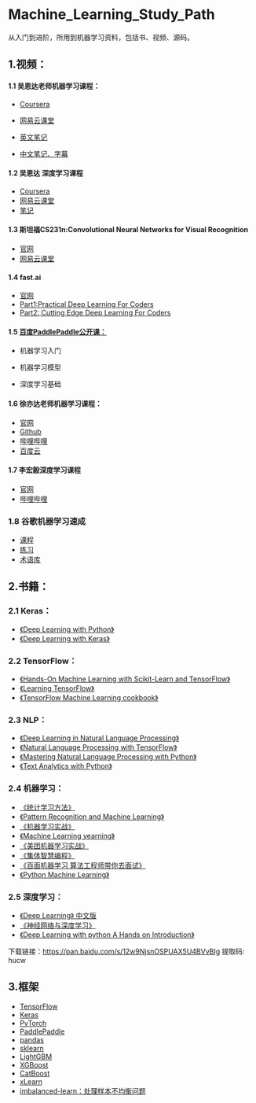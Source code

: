 # Machine_Learning_Study_Path
从入门到进阶，所用到机器学习资料，包括书、视频、源码。

## 1.视频：

#### 1.1 吴恩达老师机器学习课程： 
* [Coursera](https://www.coursera.org/learn/machine-learning)
  
* [网易云课堂](http://study.163.com/course/introduction/1004570029.htm?courseId=1004570029)  
* [英文笔记](https://github.com/linxid/Machine_Learning_Study_Path/tree/master/%E7%AC%94%E8%AE%B0/%E5%90%B4%E6%81%A9%E8%BE%BE%E6%9C%BA%E5%99%A8%E5%AD%A6%E4%B9%A0%E7%AC%94%E8%AE%B0)   
* [中文笔记、字幕](https://github.com/fengdu78/Coursera-ML-AndrewNg-Notes)  

#### 1.2 吴恩达 深度学习课程 
* [Coursera](https://www.coursera.org/specializations/deep-learning)
* [网易云课堂](http://mooc.study.163.com/smartSpec/detail/1001319001.htm) 
* [笔记](http://www.ai-start.com/dl2017/)

#### 1.3 斯坦福CS231n:Convolutional Neural Networks for Visual Recognition 
* [官网](http://cs231n.stanford.edu/)  
* [网易云课堂](http://study.163.com/course/introduction/1003223001.hm)

#### 1.4 fast.ai  
* [官网](http://www.fast.ai/)  
* [Part1:Practical Deep Learning For Coders](http://course.fast.ai/)  
* [Part2: Cutting Edge Deep Learning For Coders](http://course.fast.ai/part2.html)  

#### 1.5 [百度PaddlePaddle公开课：](http://ai.baidu.com/paddlepaddle/openCourses)
* 机器学习入门

* 机器学习模型
* 深度学习基础

#### 1.6 徐亦达老师机器学习课程： 
* [官网](https://www.uts.edu.au/staff/yida.xu)   
* [Github](https://github.com/roboticcam/machine-learning-notes)  
* [哔哩哔哩](https://www.bilibili.com/video/av12802062?p=2)  
* [百度云](https://pan.baidu.com/s/1PW0vuhHgMg3xAWRSoHoXbw#list/path=%2F)


#### 1.7 李宏毅深度学习课程 
* [官网](http://speech.ee.ntu.edu.tw/~tlkagk/courses.html)
* [哔哩哔哩](https://www.bilibili.com/video/av9770302/)


### 1.8 谷歌机器学习速成
* [课程](https://developers.google.cn/machine-learning/crash-course/prereqs-and-prework)
* [练习](https://developers.google.cn/machine-learning/crash-course/exercises)
* [术语库](https://developers.google.cn/machine-learning/crash-course/glossary)

## 2.书籍：
###  2.1 Keras：
* [《Deep Learning with Python》](https://www.amazon.cn/dp/1617294438/ref=sr_1_1?s=books&ie=UTF8&qid=1541668924&sr=1-1&keywords=deep+learning+with+python)
* [《Deep Learning with Keras》](https://www.packtpub.com/big-data-and-business-intelligence/deep-learning-keras)

### 2.2 TensorFlow：
* [《Hands-On Machine Learning with Scikit-Learn and TensorFlow》](http://shop.oreilly.com/product/0636920052289.do)
* [《Learning TensorFlow》](https://www.amazon.com/Learning-TensorFlow-Guide-Building-Systems/dp/1491978511)
*  [《TensorFlow Machine Learning cookbook》](https://www.packtpub.com/big-data-and-business-intelligence/tensorflow-machine-learning-cookbook)

### 2.3 NLP：
* [《Deep Learning in Natural Language Processing》](https://www.springer.com/us/book/9789811052088)
* [《Natural Language Processing with TensorFlow》](https://www.packtpub.com/application-development/natural-language-processing-tensorflow)
* [《Mastering Natural Language Processing with Python》](https://www.packtpub.com/big-data-and-business-intelligence/mastering-natural-language-processing-python)
* [《Text Analytics with Python》](https://www.apress.com/la/book/9781484223871)

### 2.4 机器学习：
* [《统计学习方法》](https://www.amazon.cn/dp/B007TSFMTA/ref=sr_1_1?s=books&ie=UTF8&qid=1541668369&sr=1-1&keywords=%E7%BB%9F%E8%AE%A1%E5%AD%A6%E4%B9%A0)
* [《Pattern Recognition and Machine Learning》](https://www.amazon.cn/dp/0387310738/ref=sr_1_1?s=books&ie=UTF8&qid=1541668434&sr=1-1&keywords=prml)
* [《机器学习实战》](https://www.amazon.cn/dp/B00D747PTK/ref=sr_pyc1?s=books&ie=UTF8&qid=1541669024&sr=1-1-pinyin&keywords=jiqixuexishizhan)
* [《Machine Learning yearning》](http://www.mlyearning.org/)
* [《美团机器学习实战》](http://item.jd.com/12414240.html?dist=jd)
* [《集体智慧编程》](https://www.amazon.cn/dp/B00UI93JD8/ref=sr_1_1?s=books&ie=UTF8&qid=1541669086&sr=1-1&keywords=%E9%9B%86%E4%BD%93%E6%99%BA%E6%85%A7%E7%BC%96%E7%A8%8B)
* [《百面机器学习 算法工程师带你去面试》](https://item.jd.com/12401859.html)
* [《Python Machine Learning》]()

### 2.5 深度学习：
* [《Deep Learning》 中文版](https://www.amazon.cn/dp/B073LWHBBY/ref=sr_1_1?s=books&ie=UTF8&qid=1541668263&sr=1-1&keywords=deep+learning)
*  [《神经网络与深度学习》](http://neuralnetworksanddeeplearning.com/)
* [《Deep Learning with python A Hands on Introduction》](https://www.amazon.cn/dp/1484227654/ref=sr_1_1?ie=UTF8&qid=1541750979&sr=8-1&keywords=Deep+Learning+with+Python%3A+A+Hands-on+Introduction)


下载链接：https://pan.baidu.com/s/12w9NjsnOSPUAX5U4BVvBIg 提取码: hucw

## 3.框架
* [TensorFlow](https://www.tensorflow.org/api_docs/python/)
* [Keras](http://keras-cn.readthedocs.io/en/latest/)
* [PyTorch](https://pytorch.org/)
* [PaddlePaddle](http://staging.paddlepaddle.org/docs/develop/documentation/zh/getstarted/index_cn.html)
* [pandas](http://pandas.pydata.org/index.html)
* [sklearn](http://sklearn.apachecn.org/)
* [LightGBM](http://lightgbm.apachecn.org/cn/latest/index.html)
* [XGBoost](http://xgboost.readthedocs.io/en/latest/get_started/)
* [CatBoost](https://tech.yandex.com/catboost/doc/dg/concepts/python-installation-docpage/)
* [xLearn](http://xlearn-doc.readthedocs.io/en/latest/start.html)
* [imbalanced-learn：处理样本不均衡问题](http://contrib.scikit-learn.org/imbalanced-learn/stable/index.html)
